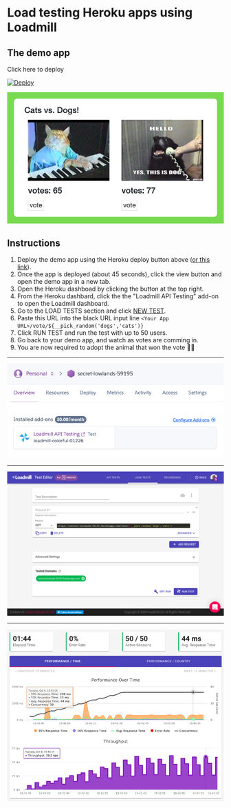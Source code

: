 # Load testing Heroku apps using Loadmill

## The demo app

Click here to deploy

[![Deploy](https://www.herokucdn.com/deploy/button.svg)](https://heroku.com/deploy?template=https://github.com/loadmill/heroku-button-demo/blob/master)

![](public/demo.png)

## Instructions
1. Deploy the demo app using the Heroku deploy button above ([or this link](https://heroku.com/deploy?template=https://github.com/loadmill/heroku-button-demo/blob/master)).
2. Once the app is deployed (about 45 seconds), click the view button and open the demo app in a new tab.
3. Open the Heroku dashboad by clicking the button at the top right.
4. From the Heroku dashbard, click the the "Loadmill API Testing" add-on to open the Loadmill dashboard.
5. Go to the LOAD TESTS section and click [NEW TEST](https://www.loadmill.com/app/tester).
6. Paste this URL into the black URL input line `<Your App URL>/vote/${__pick_random('dogs','cats')}`
7. Click RUN TEST and run the test with up to 50 users.
8. Go back to your demo app, and watch as votes are comming in.
9. You are now required to adopt the animal that won the vote 🤷‍♂️

---

![](public/addon.png)

---

![](public/test.png)

---

![](public/load.png)
